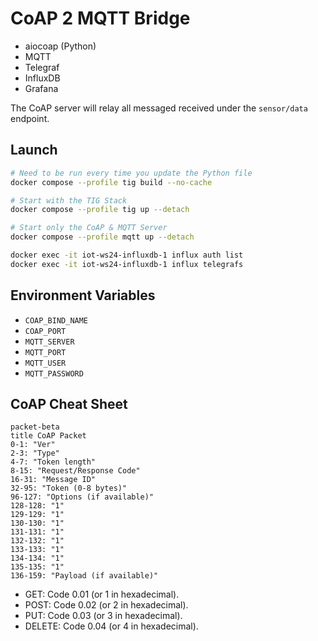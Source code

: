 # CoAP 2 MQTT Bridge
- aiocoap (Python)
- MQTT
- Telegraf
- InfluxDB
- Grafana

The CoAP server will relay all messaged received under the `sensor/data` endpoint.

## Launch
```bash
# Need to be run every time you update the Python file
docker compose --profile tig build --no-cache

# Start with the TIG Stack
docker compose --profile tig up --detach

# Start only the CoAP & MQTT Server
docker compose --profile mqtt up --detach
```

```bash
docker exec -it iot-ws24-influxdb-1 influx auth list
docker exec -it iot-ws24-influxdb-1 influx telegrafs
```

## Environment Variables
- `COAP_BIND_NAME`
- `COAP_PORT`
- `MQTT_SERVER`
- `MQTT_PORT`
- `MQTT_USER`
- `MQTT_PASSWORD`

## CoAP Cheat Sheet
```mermaid
packet-beta
title CoAP Packet
0-1: "Ver"
2-3: "Type"
4-7: "Token length"
8-15: "Request/Response Code"
16-31: "Message ID"
32-95: "Token (0-8 bytes)"
96-127: "Options (if available)"
128-128: "1"
129-129: "1"
130-130: "1"
131-131: "1"
132-132: "1"
133-133: "1"
134-134: "1"
135-135: "1"
136-159: "Payload (if available)"
```

- GET: Code 0.01 (or 1 in hexadecimal).
- POST: Code 0.02 (or 2 in hexadecimal).
- PUT: Code 0.03 (or 3 in hexadecimal).
- DELETE: Code 0.04 (or 4 in hexadecimal).

